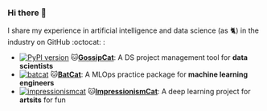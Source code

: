 ### Hi there 👋

I share my experience in artificial intelligence and data science (as 🐈) in the industry on GitHub :octocat: :

- [![PyPI version](https://badge.fury.io/py/gossipcat.svg)](https://badge.fury.io/py/gossipcat) 🐱[**GossipCat**](https://gossipcat.readthedocs.io): A DS project management tool for **data scientists**
- [![batcat](https://badge.fury.io/py/batcat.svg)](https://badge.fury.io/py/batcat) 🐱[**BatCat**](https://batcat.readthedocs.io): A MLOps practice package for **machine learning engineers**
- [![impressionismcat](https://badge.fury.io/py/impressionismcat.svg)](https://badge.fury.io/py/impressionismcat) 🐱[**ImpressionismCat**](https://impressionismcat.readthedocs.io/): A 
  deep learning project for **artsits** for fun

